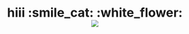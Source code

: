 <h1 align="center">hiii</a> :smile_cat: :white_flower: <br>
<img src="https://i.pinimg.com/564x/79/55/68/795568ee5a2fa987fa93290ff43f72d6.jpg">
